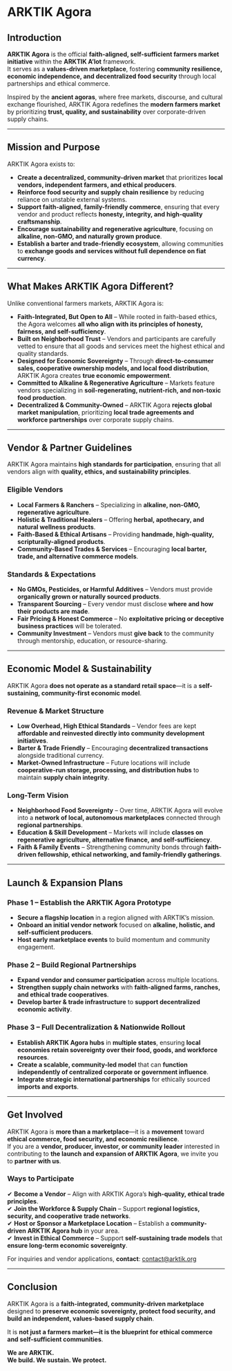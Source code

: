 # ARKTIK Agora

## Introduction

**ARKTIK Agora** is the official **faith-aligned, self-sufficient farmers market initiative** within the **ARKTIK A’lot** framework.  
It serves as a **values-driven marketplace**, fostering **community resilience, economic independence, and decentralized food security** through local partnerships and ethical commerce.  

Inspired by the **ancient agoras**, where free markets, discourse, and cultural exchange flourished, ARKTIK Agora redefines the **modern farmers market** by prioritizing **trust, quality, and sustainability** over corporate-driven supply chains.

---

## Mission and Purpose

ARKTIK Agora exists to:
- **Create a decentralized, community-driven market** that prioritizes **local vendors, independent farmers, and ethical producers**.  
- **Reinforce food security and supply chain resilience** by reducing reliance on unstable external systems.  
- **Support faith-aligned, family-friendly commerce**, ensuring that every vendor and product reflects **honesty, integrity, and high-quality craftsmanship**.  
- **Encourage sustainability and regenerative agriculture**, focusing on **alkaline, non-GMO, and naturally grown produce**.  
- **Establish a barter and trade-friendly ecosystem**, allowing communities to **exchange goods and services without full dependence on fiat currency**.  

---

## What Makes ARKTIK Agora Different?

Unlike conventional farmers markets, ARKTIK Agora is:
- **Faith-Integrated, But Open to All** – While rooted in faith-based ethics, the Agora welcomes **all who align with its principles of honesty, fairness, and self-sufficiency**.  
- **Built on Neighborhood Trust** – Vendors and participants are carefully vetted to ensure that all goods and services meet the highest ethical and quality standards.  
- **Designed for Economic Sovereignty** – Through **direct-to-consumer sales, cooperative ownership models, and local food distribution**, ARKTIK Agora creates **true economic empowerment**.  
- **Committed to Alkaline & Regenerative Agriculture** – Markets feature vendors specializing in **soil-regenerating, nutrient-rich, and non-toxic food production**.  
- **Decentralized & Community-Owned** – ARKTIK Agora **rejects global market manipulation**, prioritizing **local trade agreements and workforce partnerships** over corporate supply chains.  

---

## Vendor & Partner Guidelines

ARKTIK Agora maintains **high standards for participation**, ensuring that all vendors align with **quality, ethics, and sustainability principles**.

### **Eligible Vendors**
- **Local Farmers & Ranchers** – Specializing in **alkaline, non-GMO, regenerative agriculture**.  
- **Holistic & Traditional Healers** – Offering **herbal, apothecary, and natural wellness products**.  
- **Faith-Based & Ethical Artisans** – Providing **handmade, high-quality, scripturally-aligned products**.  
- **Community-Based Trades & Services** – Encouraging **local barter, trade, and alternative commerce models**.  

### **Standards & Expectations**
- **No GMOs, Pesticides, or Harmful Additives** – Vendors must provide **organically grown or naturally sourced products**.  
- **Transparent Sourcing** – Every vendor must disclose **where and how their products are made**.  
- **Fair Pricing & Honest Commerce** – No **exploitative pricing or deceptive business practices** will be tolerated.  
- **Community Investment** – Vendors must **give back** to the community through mentorship, education, or resource-sharing.  

---

## Economic Model & Sustainability

ARKTIK Agora **does not operate as a standard retail space**—it is a **self-sustaining, community-first economic model**.

### **Revenue & Market Structure**
- **Low Overhead, High Ethical Standards** – Vendor fees are kept **affordable and reinvested directly into community development initiatives**.  
- **Barter & Trade Friendly** – Encouraging **decentralized transactions** alongside traditional currency.  
- **Market-Owned Infrastructure** – Future locations will include **cooperative-run storage, processing, and distribution hubs** to maintain **supply chain integrity**.  

### **Long-Term Vision**
- **Neighborhood Food Sovereignty** – Over time, ARKTIK Agora will evolve into a **network of local, autonomous marketplaces** connected through **regional partnerships**.  
- **Education & Skill Development** – Markets will include **classes on regenerative agriculture, alternative finance, and self-sufficiency**.  
- **Faith & Family Events** – Strengthening community bonds through **faith-driven fellowship, ethical networking, and family-friendly gatherings**.  

---

## Launch & Expansion Plans

### **Phase 1 – Establish the ARKTIK Agora Prototype**
- **Secure a flagship location** in a region aligned with ARKTIK’s mission.  
- **Onboard an initial vendor network** focused on **alkaline, holistic, and self-sufficient producers**.  
- **Host early marketplace events** to build momentum and community engagement.  

### **Phase 2 – Build Regional Partnerships**
- **Expand vendor and consumer participation** across multiple locations.  
- **Strengthen supply chain networks** with **faith-aligned farms, ranches, and ethical trade cooperatives**.  
- **Develop barter & trade infrastructure** to **support decentralized economic activity**.  

### **Phase 3 – Full Decentralization & Nationwide Rollout**
- **Establish ARKTIK Agora hubs** in **multiple states**, ensuring **local economies retain sovereignty over their food, goods, and workforce resources**.  
- **Create a scalable, community-led model** that can **function independently of centralized corporate or government influence**.  
- **Integrate strategic international partnerships** for ethically sourced **imports and exports**.  

---

## Get Involved

ARKTIK Agora is **more than a marketplace**—it is a **movement** toward **ethical commerce, food security, and economic resilience**.  
If you are a **vendor, producer, investor, or community leader** interested in contributing to **the launch and expansion of ARKTIK Agora**, we invite you to **partner with us**.

### **Ways to Participate**
✔ **Become a Vendor** – Align with ARKTIK Agora’s **high-quality, ethical trade principles**.  
✔ **Join the Workforce & Supply Chain** – Support **regional logistics, security, and cooperative trade networks**.  
✔ **Host or Sponsor a Marketplace Location** – Establish a **community-driven ARKTIK Agora hub** in your area.  
✔ **Invest in Ethical Commerce** – Support **self-sustaining trade models** that **ensure long-term economic sovereignty**.  

For inquiries and vendor applications, **contact**: [contact@arktik.org](mailto:contact@arktik.org)  

---

## Conclusion

ARKTIK Agora is a **faith-integrated, community-driven marketplace** designed to **preserve economic sovereignty, protect food security, and build an independent, values-based supply chain**.  

It is **not just a farmers market—it is the blueprint for ethical commerce and self-sufficient communities**.  

**We are ARKTIK.**  
**We build. We sustain. We protect.**
